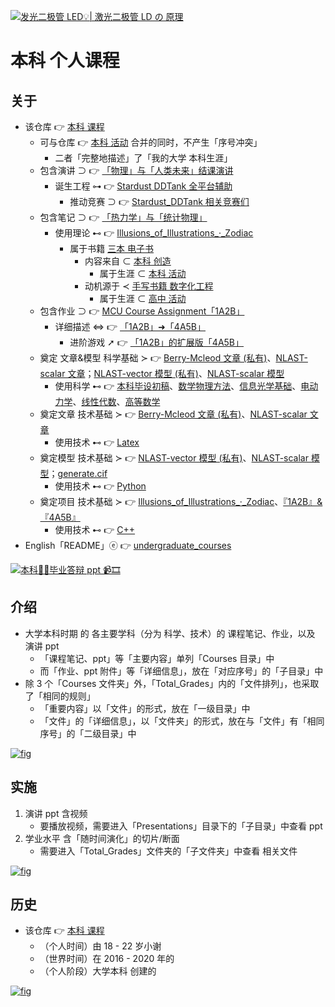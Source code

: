 <!-- ![fig](https://raw.githubusercontent.com/ChenZhu-Xie/undergraduate_courses/master/img/courses_science_notes.png "Science courses - Learning Notes") -->
<!-- ![fig](https://gitee.com/ChenZhu-Xie/undergraduate_courses/raw/master/img/courses_science_notes.png "Science courses - Learning Notes") -->
[![发光二极管 LED💡| 激光二极管 LD の 原理](https://gitee.com/ChenZhu-Xie/undergraduate_courses/raw/master/img/Principles_of_LED_&_LD.png)](https://www.bilibili.com/BV1MZ421h7g3 "发光二极管 LED💡| 激光二极管 LD の 原理.mp4")

# 本科 个人课程

## 关于
* 该仓库 👉 [本科 课程](https://gitee.com/ChenZhu-Xie/undergraduate_courses)
    * 可与仓库 👉 [本科 活动](https://gitee.com/ChenZhu-Xie/undergraduate_activities) 合并的同时，不产生「序号冲突」
        * 二者「完整地描述」了「我的大学 本科生涯」
    * 包含演讲 ⊃ 👉 [「物理」与「人类未来」结课演讲](https://gitee.com/ChenZhu-Xie/undergraduate_courses/tree/master/05__2.3__Courses_Presentations/2__2.2__「Physics_and_the_future_of_mankind」_Speach__1.0_year)
        * 诞生工程 ⊶ 👉 [Stardust DDTank 全平台辅助](https://gitee.com/ChenZhu-Xie/Stardust_DDTank)
            * 推动竞赛 ⊃ 👉 [Stardust_DDTank 相关竞赛们](https://gitee.com/ChenZhu-Xie/undergraduate_activities/tree/master/07__3.2__Self_Competitions)
    * 包含笔记 ⊃ 👉 [「热力学」与「统计物理」](https://gitee.com/ChenZhu-Xie/undergraduate_courses/tree/master/03__2.1__Courses_Science/12__5.3__Email_exchange_with「Thermodynamics_and_Statistical_Physics」teacher_Li_Nan__2.5_year)
        * 使用理论 ⊷ 👉 [Illusions_of_Illustrations_·_Zodiac](https://gitee.com/ChenZhu-Xie/3_books_with_cpp/tree/master/cpp_codes_for_book2『Illusions_of_Illustrations_·_Zodiac』)
            * 属于书籍 [三本 电子书](https://gitee.com/ChenZhu-Xie/3_books_with_cpp)
                * 内容来自 ⊂ [本科 创造](https://gitee.com/ChenZhu-Xie/undergraduate_activities/tree/master/06__3.1__Self_Creations)
                    * 属于生涯 ⊂ [本科 活动](https://gitee.com/ChenZhu-Xie/undergraduate_activities)
                * 动机源于 ≺ [手写书籍 数字化工程](https://gitee.com/ChenZhu-Xie/senior-high-school_activities/tree/master/4__6.2__Books_digitalization_project__3.0_year)
                    * 属于生涯 ⊂ [高中 活动](https://gitee.com/ChenZhu-Xie/senior-high-school_activities)
    * 包含作业 ⊃ 👉 [MCU Course Assignment「1A2B」](https://gitee.com/ChenZhu-Xie/undergraduate_courses/tree/master/04__2.2__Courses_Engineering/4__7.1__Micro_Control_Unit_(MCU)__3.5_year)
        * 详细描述 ⇔ 👉 [「1A2B」➜「4A5B」](https://gitee.com/ChenZhu-Xie/1A2B_3C_4A5B)
            * 进阶游戏 ➚ 👉 [「1A2B」的扩展版「4A5B」](https://gitee.com/ChenZhu-Xie/1A2B_3C_4A5B/tree/master/Xcz%20-%20从1阶到9阶的10维解密游戏_v1.03_Beta.cpp)
    * 奠定 文章&模型 科学基础 ≻ 👉 [Berry-Mcleod 文章 (私有)](https://gitee.com/ChenZhu-Xie/Berry_Mcleod_paper__private)、[NLAST-scalar 文章](https://gitee.com/ChenZhu-Xie/NLAST_scalar_paper__private)；[NLAST-vector 模型 (私有)](https://gitee.com/ChenZhu-Xie/NLAST_private)、[NLAST-scalar 模型](https://gitee.com/ChenZhu-Xie/NLAST)
        * 使用科学 ⊷ 👉 [本科毕设初稿](https://gitee.com/ChenZhu-Xie/undergraduate_courses/tree/master/03__2.1__Courses_Science/18__7.2__Bachelor_Thesis__3.5_year/2.毕业论文_初稿.pdf)、[数学物理方法](https://gitee.com/ChenZhu-Xie/undergraduate_courses/tree/master/03__2.1__Courses_Science/08__4.3__Mathematical_Methods_in_the_Physical_Sciences__2.0_year.pdf)、[信息光学基础](https://gitee.com/ChenZhu-Xie/undergraduate_courses/tree/master/03__2.1__Courses_Science/16__6.3__Information_Optics__3.0_year.pdf)、[电动力学](https://gitee.com/ChenZhu-Xie/undergraduate_courses/tree/master/03__2.1__Courses_Science/06__4.1__Electrodynamics__2.0_year.pdf)、[线性代数](https://gitee.com/ChenZhu-Xie/undergraduate_courses/tree/master/03__2.1__Courses_Science/02__2.2__Linear_Algebra_chapter01__1.0_year.pdf)、[高等数学](https://gitee.com/ChenZhu-Xie/undergraduate_courses/tree/master/03__2.1__Courses_Science/01__1.1__Calculus_(Unfinished)__0.5_year.docx)
    * 奠定文章 技术基础 ≻ 👉 [Berry-Mcleod 文章 (私有)](https://gitee.com/ChenZhu-Xie/Berry_Mcleod_paper__private)、[NLAST-scalar 文章](https://gitee.com/ChenZhu-Xie/NLAST_scalar_paper__private)
        * 使用技术 ⊷ 👉 [Latex](https://gitee.com/ChenZhu-Xie/undergraduate_courses/tree/master/04__2.2__Courses_Engineering/5__8.1__My_Latex_1st_try)
    * 奠定模型 技术基础 ≻ 👉 [NLAST-vector 模型 (私有)](https://gitee.com/ChenZhu-Xie/NLAST_private)、[NLAST-scalar 模型](https://gitee.com/ChenZhu-Xie/NLAST)；[generate.cif](https://gitee.com/ChenZhu-Xie/generate.cif)
        * 使用技术 ⊷ 👉 [Python](https://gitee.com/ChenZhu-Xie/undergraduate_courses/tree/master/04__2.2__Courses_Engineering/6__8.2__Python_Self-study__4.0_year.xlsm)
    * 奠定项目 技术基础 ≻ 👉 [Illusions_of_Illustrations_·_Zodiac](https://gitee.com/ChenZhu-Xie/3_books_with_cpp/tree/master/cpp_codes_for_book2『Illusions_of_Illustrations_·_Zodiac』)、[『1A2B』&『4A5B』](https://gitee.com/ChenZhu-Xie/1A2B_3C_4A5B)
        * 使用技术 ⊷ 👉 [C++](https://gitee.com/ChenZhu-Xie/undergraduate_courses/tree/master/04__2.2__Courses_Engineering/1__1.1__C++_Programming__0.5_year)
* English「README」ⓔ 👉 [undergraduate_courses](https://github.com/ChenZhu-Xie/undergraduate_courses)

<!-- ![fig](https://raw.githubusercontent.com/ChenZhu-Xie/undergraduate_courses/master/img/GR_OneNote.png "General Relativity - OneNote") -->
[![本科👨‍🎓毕业答辩 ppt 📹🎞](https://gitee.com/ChenZhu-Xie/undergraduate_courses/raw/master/img/「Bachelor_thesis」_Defense__4.0_year.png)](https://www.bilibili.com/BV1DJ4m1b7qA "本科👨‍🎓毕业答辩 ppt 📹🎞.mp4")

## 介绍
* 大学本科时期 的 各主要学科（分为 科学、技术）的 课程笔记、作业，以及 演讲 ppt
    * 「课程笔记、ppt」等「主要内容」单列「Courses 目录」中
    * 而「作业、ppt 附件」等「详细信息」，放在「对应序号」的「子目录」中
* 除 3 个「Courses 文件夹」外，「Total_Grades」内的「文件排列」，也采取了「相同的规则」
    * 「重要内容」以「文件」的形式，放在「一级目录」中
    * 「文件」的「详细信息」，以「文件夹」的形式，放在与「文件」有「相同序号」的「二级目录」中

<!-- ![fig](https://raw.githubusercontent.com/ChenZhu-Xie/undergraduate_courses/master/img/Python_Self-study.png "Python - Learning Notes") -->
<!-- ![fig](https://gitee.com/ChenZhu-Xie/undergraduate_courses/raw/master/img/Python_Self-study.png "Python - Learning Notes") -->
[![fig](https://gitee.com/ChenZhu-Xie/undergraduate_courses/raw/master/img/双正双负正单轴晶体中的三光__4.0_year.png "ε,μ同正或同负的正单轴晶体中的折射、反射、透射光.ggb")](https://gitee.com/ChenZhu-Xie/undergraduate_courses/tree/master/03__2.1__Courses_Science/20__7.2__Bachelor_Thesis__3.5_year/King%20of%20kings——双正双负正单轴晶体中的三光7.ggb "ε,μ同正或同负的正单轴晶体中的折射、反射、透射光.ggb")

## 实施
1. 演讲 ppt 含视频
    * 要播放视频，需要进入「Presentations」目录下的「子目录」中查看 ppt
2. 学业水平 含「随时间演化」的切片/断面
    * 需要进入「Total_Grades」文件夹的「子文件夹」中查看 相关文件

[![fig](https://gitee.com/ChenZhu-Xie/undergraduate_courses/raw/master/img/Atomic_Physics__2.0_year.png "原子物理 笔记.pdf")](https://gitee.com/ChenZhu-Xie/undergraduate_courses/tree/master/03__2.1__Courses_Science/09__4.4__Atomic_Physics__2.0_year.pdf "原子物理 笔记.pdf")

## 历史
* 该仓库 👉 [本科 课程](https://gitee.com/ChenZhu-Xie/undergraduate_courses)
    * （个人时间）由 18 - 22 岁小谢
    * （世界时间）在 2016 - 2020 年的 
    * （个人阶段）大学本科 创建的

[![fig](https://gitee.com/ChenZhu-Xie/undergraduate_courses/raw/master/img/courses_science_notes.png "课程（科学）笔记")](https://gitee.com/ChenZhu-Xie/undergraduate_courses/tree/master/03__2.1__Courses_Science "课程（科学）笔记")

<!-- ## 软件架构
软件架构说明


## 安装教程

1.  xxxx
2.  xxxx
3.  xxxx

## 使用说明

1.  xxxx
2.  xxxx
3.  xxxx

## 参与贡献

1.  Fork 本仓库
2.  新建 Feat_xxx 分支
3.  提交代码
4.  新建 Pull Request


## 特技

1.  使用 Readme\_XXX.md 来支持不同的语言，例如 Readme\_en.md, Readme\_zh.md
2.  Gitee 官方博客 [blog.gitee.com](https://blog.gitee.com)
3.  你可以 [https://gitee.com/explore](https://gitee.com/explore) 这个地址来了解 Gitee 上的优秀开源项目
4.  [GVP](https://gitee.com/gvp) 全称是 Gitee 最有价值开源项目，是综合评定出的优秀开源项目
5.  Gitee 官方提供的使用手册 [https://gitee.com/help](https://gitee.com/help)
6.  Gitee 封面人物是一档用来展示 Gitee 会员风采的栏目 [https://gitee.com/gitee-stars/](https://gitee.com/gitee-stars/) -->
